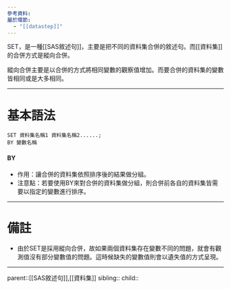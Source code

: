 ```yaml
---
參考資料: 
屬於環節:
  - "[[datastep]]"
---
```

SET，是一種[[SAS敘述句]]，主要是把不同的資料集合併的敘述句。而[[資料集]]的合併方式是縱向合併。

縱向合併主要是以合併的方式將相同變數的觀察值增加。而要合併的資料集的變數皆相同或是大多相同。
- - -
# 基本語法
```SAS
SET 資料集名稱1 資料集名稱2......;
BY 變數名稱
```
#### BY 
- 作用：讓合併的資料集依照排序後的結果做分組。
- 注意點：若要使用BY來對合併的資料集做分組，則合併前各自的資料集皆需要以指定的變數進行排序。
- - -
# 備註
- 由於SET是採用縱向合併，故如果兩個資料集存在變數不同的問題，就會有觀測值沒有部分變數值的問題。這時候缺失的變數值則會以遺失值的方式呈現。
- - -
parent::[[SAS敘述句]],[[資料集]]
sibling::
child::